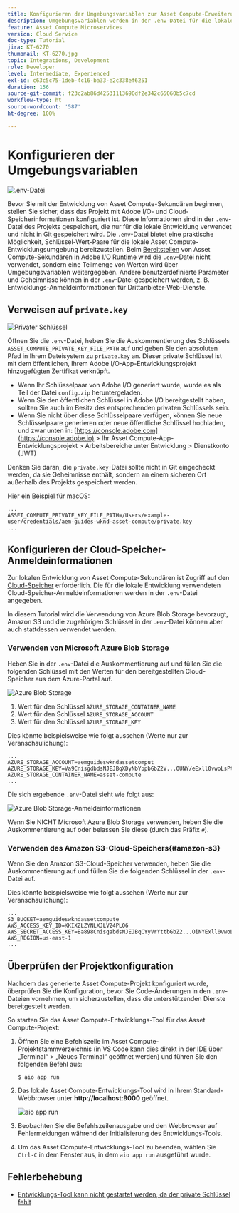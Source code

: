 ```yaml
---
title: Konfigurieren der Umgebungsvariablen zur Asset Compute-Erweiterung
description: Umgebungsvariablen werden in der .env-Datei für die lokale Entwicklung verwaltet und verwendet, um die für die lokale Entwicklung erforderlichen Adobe I/O- und Cloud-Speicher-Anmeldeinformationen bereitzustellen.
feature: Asset Compute Microservices
version: Cloud Service
doc-type: Tutorial
jira: KT-6270
thumbnail: KT-6270.jpg
topic: Integrations, Development
role: Developer
level: Intermediate, Experienced
exl-id: c63c5c75-1deb-4c16-ba33-e2c338ef6251
duration: 156
source-git-commit: f23c2ab86d42531113690df2e342c65060b5c7cd
workflow-type: ht
source-wordcount: '587'
ht-degree: 100%

---
```


# Konfigurieren der Umgebungsvariablen

![.env-Datei](assets/environment-variables/dot-env-file.png)

Bevor Sie mit der Entwicklung von Asset Compute-Sekundären beginnen, stellen Sie sicher, dass das Projekt mit Adobe I/O- und Cloud-Speicherinformationen konfiguriert ist. Diese Informationen sind in der `.env`-Datei des Projekts gespeichert, die nur für die lokale Entwicklung verwendet und nicht in Git gespeichert wird. Die `.env`-Datei bietet eine praktische Möglichkeit, Schlüssel-Wert-Paare für die lokale Asset Compute-Entwicklungsumgebung bereitzustellen. Beim [Bereitstellen](../deploy/runtime.md) von Asset Compute-Sekundären in Adobe I/O Runtime wird die `.env`-Datei nicht verwendet, sondern eine Teilmenge von Werten wird über Umgebungsvariablen weitergegeben. Andere benutzerdefinierte Parameter und Geheimnisse können in der `.env`-Datei gespeichert werden, z. B. Entwicklungs-Anmeldeinformationen für Drittanbieter-Web-Dienste.

## Verweisen auf `private.key`

![Privater Schlüssel](assets/environment-variables/private-key.png)

Öffnen Sie die `.env`-Datei, heben Sie die Auskommentierung des Schlüssels `ASSET_COMPUTE_PRIVATE_KEY_FILE_PATH` auf und geben Sie den absoluten Pfad in Ihrem Dateisystem zu `private.key` an. Dieser private Schlüssel ist mit dem öffentlichen, Ihrem Adobe I/O-App-Entwicklungsprojekt hinzugefügten Zertifikat verknüpft.

+ Wenn Ihr Schlüsselpaar von Adobe I/O generiert wurde, wurde es als Teil der Datei `config.zip` heruntergeladen.
+ Wenn Sie den öffentlichen Schlüssel in Adobe I/O bereitgestellt haben, sollten Sie auch im Besitz des entsprechenden privaten Schlüssels sein.
+ Wenn Sie nicht über diese Schlüsselpaare verfügen, können Sie neue Schlüsselpaare generieren oder neue öffentliche Schlüssel hochladen, und zwar unten in:
  [https://console.adobe.com](https://console.adobe.io) > Ihr Asset Compute-App-Entwicklungsprojekt > Arbeitsbereiche unter Entwicklung > Dienstkonto (JWT)

Denken Sie daran, die `private.key`-Datei sollte nicht in Git eingecheckt werden, da sie Geheimnisse enthält, sondern an einem sicheren Ort außerhalb des Projekts gespeichert werden.

Hier ein Beispiel für macOS:

```
...
ASSET_COMPUTE_PRIVATE_KEY_FILE_PATH=/Users/example-user/credentials/aem-guides-wknd-asset-compute/private.key
...
```

## Konfigurieren der Cloud-Speicher-Anmeldeinformationen

Zur lokalen Entwicklung von Asset Compute-Sekundären ist Zugriff auf den [Cloud-Speicher](../set-up/accounts-and-services.md#cloud-storage) erforderlich. Die für die lokale Entwicklung verwendeten Cloud-Speicher-Anmeldeinformationen werden in der `.env`-Datei angegeben.

In diesem Tutorial wird die Verwendung von Azure Blob Storage bevorzugt, Amazon S3 und die zugehörigen Schlüssel in der `.env`-Datei können aber auch stattdessen verwendet werden.

### Verwenden von Microsoft Azure Blob Storage

Heben Sie in der `.env`-Datei die Auskommentierung auf und füllen Sie die folgenden Schlüssel mit den Werten für den bereitgestellten Cloud-Speicher aus dem Azure-Portal auf.

![Azure Blob Storage](./assets/environment-variables/azure-portal-credentials.png)

1. Wert für den Schlüssel `AZURE_STORAGE_CONTAINER_NAME`
1. Wert für den Schlüssel `AZURE_STORAGE_ACCOUNT`
1. Wert für den Schlüssel `AZURE_STORAGE_KEY`

Dies könnte beispielsweise wie folgt aussehen (Werte nur zur Veranschaulichung):

```
...
AZURE_STORAGE_ACCOUNT=aemguideswkndassetcomput
AZURE_STORAGE_KEY=Va9CnisgdbdsNJEJBqXDyNbYppbGbZ2V...OUNY/eExll0vwoLsPt/OvbM+B7pkUdpEe7zJhg==
AZURE_STORAGE_CONTAINER_NAME=asset-compute
...
```

Die sich ergebende `.env`-Datei sieht wie folgt aus:

![Azure Blob Storage-Anmeldeinformationen](assets/environment-variables/cloud-storage-credentials.png)

Wenn Sie NICHT Microsoft Azure Blob Storage verwenden, heben Sie die Auskommentierung auf oder belassen Sie diese (durch das Präfix `#`).

### Verwenden des Amazon S3-Cloud-Speichers{#amazon-s3}

Wenn Sie den Amazon S3-Cloud-Speicher verwenden, heben Sie die Auskommentierung auf und füllen Sie die folgenden Schlüssel in der `.env`-Datei auf.

Dies könnte beispielsweise wie folgt aussehen (Werte nur zur Veranschaulichung):

```
...
S3_BUCKET=aemguideswkndassetcompute
AWS_ACCESS_KEY_ID=KKIXZLZYNLXJLV24PLO6
AWS_SECRET_ACCESS_KEY=Ba898CnisgabdsNJEJBqCYyVrYttbGbZ2...OiNYExll0vwoLsPtOv
AWS_REGION=us-east-1
...
```

## Überprüfen der Projektkonfiguration

Nachdem das generierte Asset Compute-Projekt konfiguriert wurde, überprüfen Sie die Konfiguration, bevor Sie Code-Änderungen in den `.env`-Dateien vornehmen, um sicherzustellen, dass die unterstützenden Dienste bereitgestellt werden.

So starten Sie das Asset Compute-Entwicklungs-Tool für das Asset Compute-Projekt:

1. Öffnen Sie eine Befehlszeile im Asset Compute-Projektstammverzeichnis (in VS Code kann dies direkt in der IDE über „Terminal“ > „Neues Terminal“ geöffnet werden) und führen Sie den folgenden Befehl aus:

   ```
   $ aio app run
   ```

1. Das lokale Asset Compute-Entwicklungs-Tool wird in Ihrem Standard-Webbrowser unter __http://localhost:9000__ geöffnet.

   ![aio app run](assets/environment-variables/aio-app-run.png)

1. Beobachten Sie die Befehlszeilenausgabe und den Webbrowser auf Fehlermeldungen während der Initialisierung des Entwicklungs-Tools.
1. Um das Asset Compute-Entwicklungs-Tool zu beenden, wählen Sie `Ctrl-C` in dem Fenster aus, in dem `aio app run` ausgeführt wurde.

## Fehlerbehebung

+ [Entwicklungs-Tool kann nicht gestartet werden, da der private Schlüssel fehlt](../troubleshooting.md#missing-private-key)
